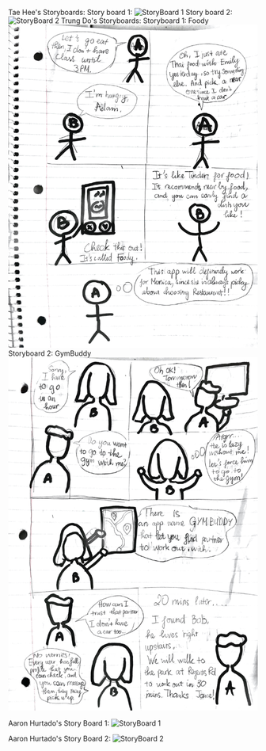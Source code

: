 Tae Hee's Storyboards:
Story board 1:
![StoryBoard 1](http://i.imgur.com/8MHxhVi.jpg)
Story board 2:
![StoryBoard 2](http://i.imgur.com/gf3vjwV.jpg)
Trung Do's Storyboards:
Storyboard 1: Foody
![Foody](/images/Storyboard-Foody.png)
Storyboard 2: GymBuddy
![GymBuddy](/images/Storyboard-GymBuddy.png)

Aaron Hurtado's Story Board 1:
![StoryBoard 1](http://i.imgur.com/6qKpc1x.jpg)

Aaron Hurtado's Story Board 2:
![StoryBoard 2](http://i.imgur.com/p5ajkdS.jpg)

